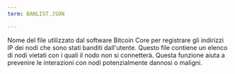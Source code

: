 ```yaml
---
term: BANLIST.JSON

---
```

Nome del file utilizzato dal software Bitcoin Core per registrare gli indirizzi IP dei nodi che sono stati banditi dall'utente. Questo file contiene un elenco di nodi vietati con i quali il nodo non si connetterà. Questa funzione aiuta a prevenire le interazioni con nodi potenzialmente dannosi o maligni.